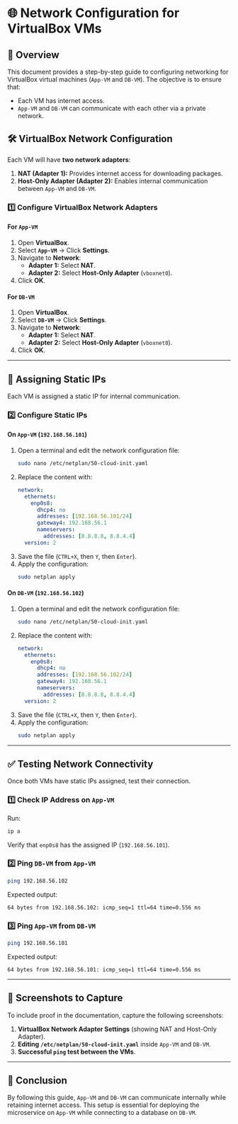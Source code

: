 # 🌐 Network Configuration for VirtualBox VMs

## 📌 Overview
This document provides a step-by-step guide to configuring networking for VirtualBox virtual machines (`App-VM` and `DB-VM`). The objective is to ensure that:
- Each VM has internet access.
- `App-VM` and `DB-VM` can communicate with each other via a private network.

## 🛠 VirtualBox Network Configuration
Each VM will have **two network adapters**:
1. **NAT (Adapter 1):** Provides internet access for downloading packages.
2. **Host-Only Adapter (Adapter 2):** Enables internal communication between `App-VM` and `DB-VM`.

### **1️⃣ Configure VirtualBox Network Adapters**
#### **For `App-VM`**
1. Open **VirtualBox**.
2. Select **`App-VM`** → Click **Settings**.
3. Navigate to **Network**:
   - **Adapter 1:** Select **NAT**.
   - **Adapter 2:** Select **Host-Only Adapter** (`vboxnet0`).
4. Click **OK**.

#### **For `DB-VM`**
1. Open **VirtualBox**.
2. Select **`DB-VM`** → Click **Settings**.
3. Navigate to **Network**:
   - **Adapter 1:** Select **NAT**.
   - **Adapter 2:** Select **Host-Only Adapter** (`vboxnet0`).
4. Click **OK**.

---

## 🔧 **Assigning Static IPs**
Each VM is assigned a static IP for internal communication.

### **2️⃣ Configure Static IPs**
#### **On `App-VM`** (`192.168.56.101`)
1. Open a terminal and edit the network configuration file:
   ```bash
   sudo nano /etc/netplan/50-cloud-init.yaml
   ```
2. Replace the content with:
   ```yaml
   network:
     ethernets:
       enp0s8:
         dhcp4: no
         addresses: [192.168.56.101/24]
         gateway4: 192.168.56.1
         nameservers:
           addresses: [8.8.8.8, 8.8.4.4]
     version: 2
   ```
3. Save the file (`CTRL+X`, then `Y`, then `Enter`).
4. Apply the configuration:
   ```bash
   sudo netplan apply
   ```

#### **On `DB-VM`** (`192.168.56.102`)
1. Open a terminal and edit the network configuration file:
   ```bash
   sudo nano /etc/netplan/50-cloud-init.yaml
   ```
2. Replace the content with:
   ```yaml
   network:
     ethernets:
       enp0s8:
         dhcp4: no
         addresses: [192.168.56.102/24]
         gateway4: 192.168.56.1
         nameservers:
           addresses: [8.8.8.8, 8.8.4.4]
     version: 2
   ```
3. Save the file (`CTRL+X`, then `Y`, then `Enter`).
4. Apply the configuration:
   ```bash
   sudo netplan apply
   ```

---

## ✅ **Testing Network Connectivity**
Once both VMs have static IPs assigned, test their connection.

### **1️⃣ Check IP Address on `App-VM`**
Run:
```bash
ip a
```
Verify that `enp0s8` has the assigned IP (`192.168.56.101`).

### **2️⃣ Ping `DB-VM` from `App-VM`**
```bash
ping 192.168.56.102
```
Expected output:
```
64 bytes from 192.168.56.102: icmp_seq=1 ttl=64 time=0.556 ms
```

### **3️⃣ Ping `App-VM` from `DB-VM`**
```bash
ping 192.168.56.101
```
Expected output:
```
64 bytes from 192.168.56.101: icmp_seq=1 ttl=64 time=0.556 ms
```

---

## 📸 **Screenshots to Capture**
To include proof in the documentation, capture the following screenshots:
1. **VirtualBox Network Adapter Settings** (showing NAT and Host-Only Adapter).
2. **Editing `/etc/netplan/50-cloud-init.yaml`** inside `App-VM` and `DB-VM`.
3. **Successful `ping` test between the VMs**.

---

## 🎯 **Conclusion**
By following this guide, `App-VM` and `DB-VM` can communicate internally while retaining internet access. This setup is essential for deploying the microservice on `App-VM` while connecting to a database on `DB-VM`.
